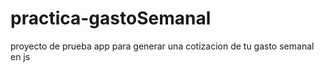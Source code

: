 # practica-gastoSemanal
proyecto de prueba
app para generar una cotizacion de tu gasto semanal en js
